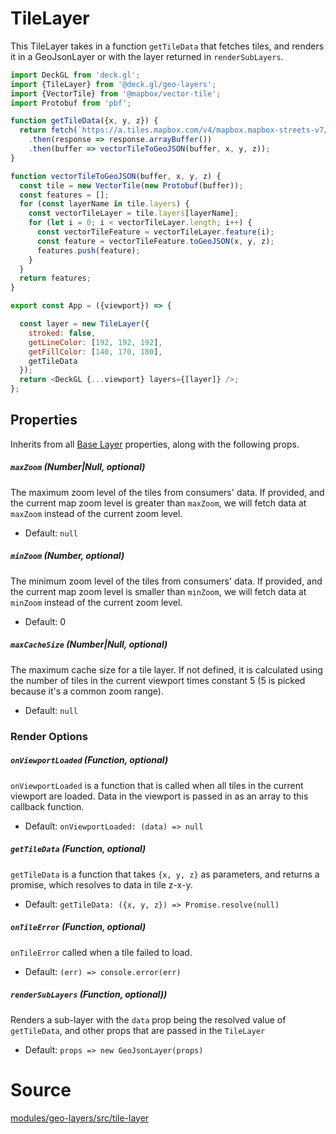 # TileLayer

This TileLayer takes in a function `getTileData` that fetches tiles, and renders it in a GeoJsonLayer or with the layer returned in `renderSubLayers`.

```js
import DeckGL from 'deck.gl';
import {TileLayer} from '@deck.gl/geo-layers';
import {VectorTile} from '@mapbox/vector-tile';
import Protobuf from 'pbf';

function getTileData({x, y, z}) {
  return fetch(`https://a.tiles.mapbox.com/v4/mapbox.mapbox-streets-v7/${z}/${x}/${y}.vector.pbf?access_token=${MAPBOX_TOKEN}`)
    .then(response => response.arrayBuffer())
    .then(buffer => vectorTileToGeoJSON(buffer, x, y, z));
}

function vectorTileToGeoJSON(buffer, x, y, z) {
  const tile = new VectorTile(new Protobuf(buffer));
  const features = [];
  for (const layerName in tile.layers) {
    const vectorTileLayer = tile.layers[layerName];
    for (let i = 0; i < vectorTileLayer.length; i++) {
      const vectorTileFeature = vectorTileLayer.feature(i);
      const feature = vectorTileFeature.toGeoJSON(x, y, z);
      features.push(feature);
    }
  }
  return features;
}

export const App = ({viewport}) => {

  const layer = new TileLayer({
    stroked: false,
    getLineColor: [192, 192, 192],
    getFillColor: [140, 170, 180],
    getTileData
  });
  return <DeckGL {...viewport} layers={[layer]} />;
};
```

## Properties

Inherits from all [Base Layer](/docs/api-reference/layer.md) properties, along with the following props. 

##### `maxZoom` (Number|Null, optional)

The maximum zoom level of the tiles from consumers' data. If provided, and the current map zoom level is greater than `maxZoom`, we will fetch data at `maxZoom` instead of the current zoom level.

- Default: `null`

##### `minZoom` (Number, optional)

The minimum zoom level of the tiles from consumers' data. If provided, and the current map zoom level is smaller than `minZoom`, we will fetch data at `minZoom` instead of the current zoom level.

- Default: 0

##### `maxCacheSize` (Number|Null, optional)

The maximum cache size for a tile layer. If not defined, it is calculated using the number of tiles in the current viewport times constant 5 (5 is picked because it's a common zoom range).

- Default: `null`

### Render Options

##### `onViewportLoaded` (Function, optional)

`onViewportLoaded` is a function that is called when all tiles in the current viewport are loaded. Data in the viewport is passed in as an array to this callback function.

- Default: `onViewportLoaded: (data) => null`

##### `getTileData` (Function,  optional)

`getTileData` is a function that takes `{x, y, z}` as parameters, and returns a promise, which resolves to data in tile z-x-y.

- Default: `getTileData: ({x, y, z}) => Promise.resolve(null)`

##### `onTileError` (Function, optional)

`onTileError` called when a tile failed to load.

- Default: `(err) => console.error(err)`

##### `renderSubLayers` (Function, optional))

Renders a sub-layer with the `data` prop being the resolved value of `getTileData`, and other props that are passed in the `TileLayer`

- Default: `props => new GeoJsonLayer(props)`

# Source

[modules/geo-layers/src/tile-layer](https://github.com/uber/deck.gl/tree/master/modules/geo-layers/src/tile-layer)


